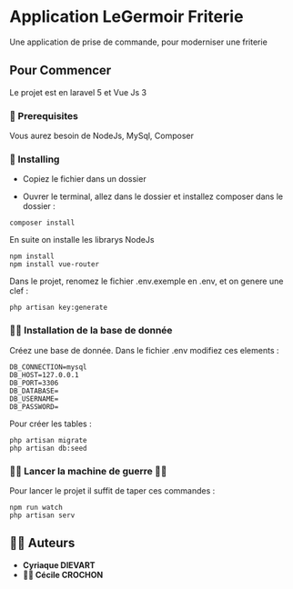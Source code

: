 # Application LeGermoir Friterie

Une application de prise de commande, pour moderniser une friterie

## Pour Commencer

Le projet est en laravel 5 et Vue Js 3

### 🦄 Prerequisites

Vous aurez besoin de NodeJs, MySql, Composer


### 🦄 Installing

- Copiez le fichier dans un dossier

- Ouvrer le terminal, allez dans le dossier et installez composer dans le dossier :


```
composer install
```

En suite on installe les librarys NodeJs

```
npm install
npm install vue-router
```

Dans le projet, renomez le fichier .env.exemple en .env, et on genere une clef :

```
php artisan key:generate
```

### 🦄🦄 Installation de la base de donnée

Créez une base de donnée. 
Dans le fichier .env modifiez ces elements :

```
DB_CONNECTION=mysql
DB_HOST=127.0.0.1
DB_PORT=3306
DB_DATABASE=
DB_USERNAME=
DB_PASSWORD=
```
Pour créer les tables :


```
php artisan migrate
php artisan db:seed
```

### 🦄🦄 Lancer la machine de guerre 🦄🦄

Pour lancer le projet il suffit de taper ces commandes :

```
npm run watch
php artisan serv
```

## 🦄🦄 Auteurs

* **Cyriaque DIEVART** 
* **🦄🦄 Cécile CROCHON**

